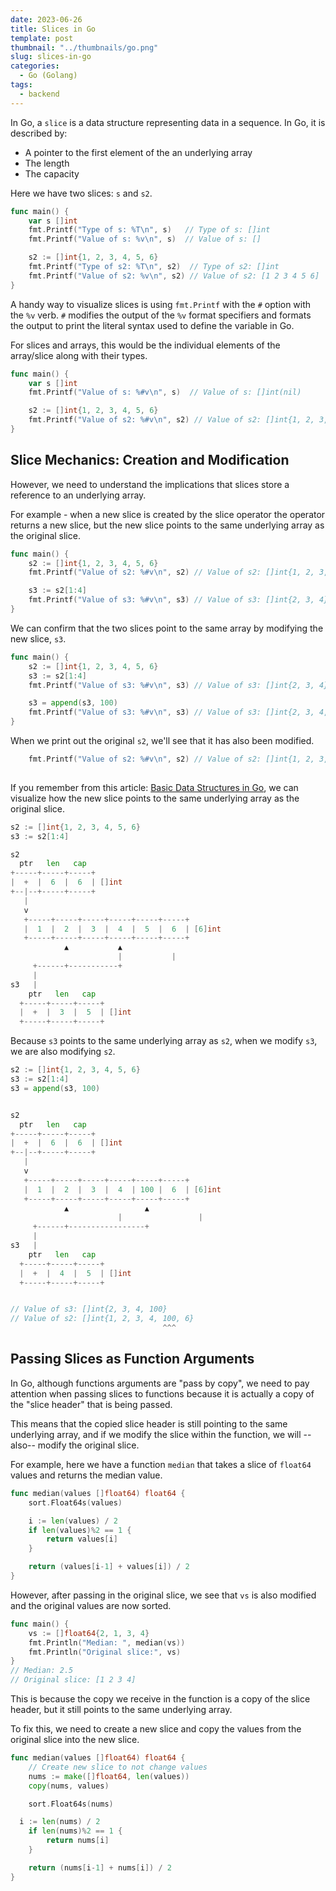 ```yaml
---
date: 2023-06-26
title: Slices in Go
template: post
thumbnail: "../thumbnails/go.png"
slug: slices-in-go
categories:
  - Go (Golang)
tags:
  - backend
---
```


In Go, a `slice` is a data structure representing data in a sequence. In Go, it is described by:

- A pointer to the first element of the an underlying array
- The length
- The capacity

Here we have two slices: `s` and `s2`.

```go
func main() {
	var s []int
	fmt.Printf("Type of s: %T\n", s)   // Type of s: []int
	fmt.Printf("Value of s: %v\n", s)  // Value of s: []

	s2 := []int{1, 2, 3, 4, 5, 6}
	fmt.Printf("Type of s2: %T\n", s2)  // Type of s2: []int
	fmt.Printf("Value of s2: %v\n", s2) // Value of s2: [1 2 3 4 5 6]
}
```

A handy way to visualize slices is using `fmt.Printf` with the `#` option with the `%v` verb. `#` modifies the output of the `%v` format specifiers and formats the output to print the literal syntax used to define the variable in Go.

For slices and arrays, this would be the individual elements of the array/slice along with their types.

```go
func main() {
	var s []int
	fmt.Printf("Value of s: %#v\n", s)  // Value of s: []int(nil)

	s2 := []int{1, 2, 3, 4, 5, 6}
	fmt.Printf("Value of s2: %#v\n", s2) // Value of s2: []int{1, 2, 3, 4, 5}
}
```

## Slice Mechanics: Creation and Modification

However, we need to understand the implications that slices store a reference to an underlying array.

For example - when a new slice is created by the slice operator the operator returns a new slice, but the new slice points to the same underlying array as the original slice.

```go
func main() {
	s2 := []int{1, 2, 3, 4, 5, 6}
	fmt.Printf("Value of s2: %#v\n", s2) // Value of s2: []int{1, 2, 3, 4, 5}

	s3 := s2[1:4]
	fmt.Printf("Value of s3: %#v\n", s3) // Value of s3: []int{2, 3, 4}
}
```

We can confirm that the two slices point to the same array by modifying the new slice, `s3`.

```go
func main() {
	s2 := []int{1, 2, 3, 4, 5, 6}
	s3 := s2[1:4]
	fmt.Printf("Value of s3: %#v\n", s3) // Value of s3: []int{2, 3, 4}

	s3 = append(s3, 100)
	fmt.Printf("Value of s3: %#v\n", s3) // Value of s3: []int{2, 3, 4, 100}
}
```

When we print out the original `s2`, we'll see that it has also been modified.

```go
	fmt.Printf("Value of s2: %#v\n", s2) // Value of s2: []int{1, 2, 3, 4, 100, 6}
	                                                                       ^^^
```

If you remember from this article: <a href='/go-basic-data-structures-types-pointers-structs-arrays-slices-int-float-string' target='_blank'>Basic Data Structures in Go</a>, we can visualize how the new slice points to the same underlying array as the original slice.

```go
s2 := []int{1, 2, 3, 4, 5, 6}
s3 := s2[1:4]

s2
  ptr   len   cap
+-----+-----+-----+
|  +  |  6  |  6  | []int
+--|--+-----+-----+
   |
   v
   +-----+-----+-----+-----+-----+-----+
   |  1  |  2  |  3  |  4  |  5  |  6  | [6]int
   +-----+-----+-----+-----+-----+-----+
            ▲           ▲
						|           |
     +------+-----------+
     |
s3   |
    ptr   len   cap
  +-----+-----+-----+
  |  +  |  3  |  5  | []int
  +-----+-----+-----+
```

Because `s3` points to the same underlying array as `s2`, when we modify `s3`, we are also modifying `s2`.

```go
s2 := []int{1, 2, 3, 4, 5, 6}
s3 := s2[1:4]
s3 = append(s3, 100)


s2
  ptr   len   cap
+-----+-----+-----+
|  +  |  6  |  6  | []int
+--|--+-----+-----+
   |
   v
   +-----+-----+-----+-----+-----+-----+
   |  1  |  2  |  3  |  4  | 100 |  6  | [6]int
   +-----+-----+-----+-----+-----+-----+
            ▲                 ▲
						|                 |
     +------+-----------------+
     |
s3   |
    ptr   len   cap
  +-----+-----+-----+
  |  +  |  4  |  5  | []int
  +-----+-----+-----+


// Value of s3: []int{2, 3, 4, 100}
// Value of s2: []int{1, 2, 3, 4, 100, 6}
                                  ^^^
```

## Passing Slices as Function Arguments

In Go, although functions arguments are "pass by copy", we need to pay attention when passing slices to functions because it is actually a copy of the "slice header" that is being passed.

This means that the copied slice header is still pointing to the same underlying array, and if we modify the slice within the function, we will --also-- modify the original slice.

For example, here we have a function `median` that takes a slice of `float64` values and returns the median value.

```go
func median(values []float64) float64 {
	sort.Float64s(values)

	i := len(values) / 2
	if len(values)%2 == 1 {
		return values[i]
	}

	return (values[i-1] + values[i]) / 2
}
```

However, after passing in the original slice, we see that `vs` is also modified and the original values are now sorted.

```go
func main() {
	vs := []float64{2, 1, 3, 4}
	fmt.Println("Median: ", median(vs))
	fmt.Println("Original slice:", vs)
}
// Median: 2.5
// Original slice: [1 2 3 4]
```

This is because the copy we receive in the function is a copy of the slice header, but it still points to the same underlying array.

To fix this, we need to create a new slice and copy the values from the original slice into the new slice.

```go
func median(values []float64) float64 {
	// Create new slice to not change values
	nums := make([]float64, len(values))
	copy(nums, values)

	sort.Float64s(nums)

  i := len(nums) / 2
	if len(nums)%2 == 1 {
		return nums[i]
	}

	return (nums[i-1] + nums[i]) / 2
}
```
